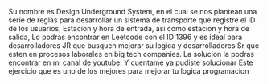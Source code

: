 Su nombre es Design Underground System, en el cual se nos plantean una serie de reglas para 
desarrollar un sistema de transporte que registre el ID de los usuarios, Estacion y hora de entrada, asi como estacion y hora de salida,
Lo podras encontrar en Leetcode con el ID 1396 y es ideal para desarrolladores JR que busquen mejorar su logica y desarrolladores
Sr que esten en procesos laborales en big tech companies. La solucion la podras encontrar en mi canal de youtube. 
Y cuentame ya pudiste solucionar Este ejercicio que es uno de los mejores para mejorar tu logica programacion
